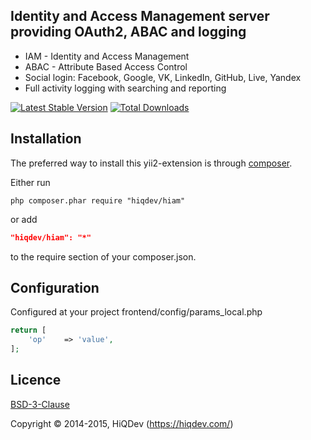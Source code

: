 Identity and Access Management server providing OAuth2, ABAC and logging
------------------------------------------------------------------------

- IAM - Identity and Access Management
- ABAC - Attribute Based Access Control
- Social login: Facebook, Google, VK, LinkedIn, GitHub, Live, Yandex
- Full activity logging with searching and reporting


[![Latest Stable Version](https://poser.pugx.org/hiqdev/hiam/v/stable.png)](https://packagist.org/packages/hiqdev/hiam)
[![Total Downloads](https://poser.pugx.org/hiqdev/hiam/downloads.png)](https://packagist.org/packages/hiqdev/hiam)

## Installation

The preferred way to install this yii2-extension is through [composer](http://getcomposer.org/download/).

Either run

```
php composer.phar require "hiqdev/hiam"
```

or add

```json
"hiqdev/hiam": "*"
```

to the require section of your composer.json.

## Configuration

Configured at your project frontend/config/params_local.php

```php
return [
    'op'    => 'value',
];
```

## Licence

[BSD-3-Clause](http://choosealicense.com/licenses/bsd-3-clause)

Copyright © 2014-2015, HiQDev (https://hiqdev.com/)
